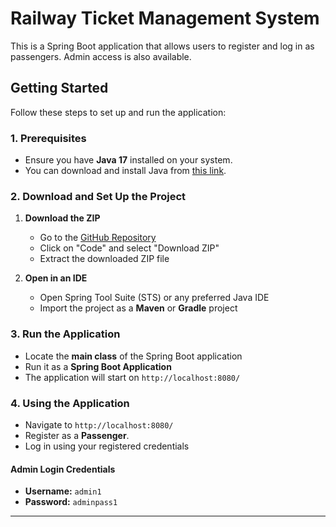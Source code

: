 # Railway Ticket Management System

This is a Spring Boot application that allows users to register and log in as passengers. Admin access is also available.

## Getting Started

Follow these steps to set up and run the application:

### 1. Prerequisites

- Ensure you have **Java 17** installed on your system.
- You can download and install Java from [this link](https://www.java.com/en/download/help/windows_manual_download.html).

### 2. Download and Set Up the Project

1. **Download the ZIP**
   - Go to the [GitHub Repository](https://github.com/Reshmitj/Railway_Management.git)
   - Click on "Code" and select "Download ZIP"
   - Extract the downloaded ZIP file

2. **Open in an IDE**
   - Open Spring Tool Suite (STS) or any preferred Java IDE
   - Import the project as a **Maven** or **Gradle** project

### 3. Run the Application

- Locate the **main class** of the Spring Boot application
- Run it as a **Spring Boot Application**
- The application will start on `http://localhost:8080/`

### 4. Using the Application

- Navigate to `http://localhost:8080/`
- Register as a **Passenger**.
- Log in using your registered credentials

#### Admin Login Credentials
- **Username:** `admin1`
- **Password:** `adminpass1`

---
